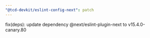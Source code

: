 ```yaml
---
"@tcd-devkit/eslint-config-next": patch
---
```


fix(deps): update dependency @next/eslint-plugin-next to v15.4.0-canary.80
